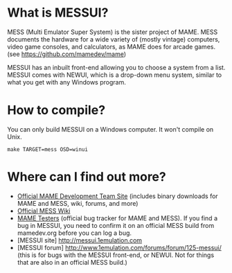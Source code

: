 What is MESSUI?
===============

MESS (Multi Emulator Super System) is the sister project of MAME. MESS documents the hardware for a wide variety of (mostly vintage) computers, video game consoles, and calculators, as MAME does for arcade games. (see https://github.com/mamedev/mame)

MESSUI has an inbuilt front-end allowing you to choose a system from a list. MESSUI comes with NEWUI, which is a drop-down menu system, similar to what you get with any Windows program.


How to compile?
===============

You can only build MESSUI on a Windows computer. It won't compile on Unix.

```
make TARGET=mess OSD=winui
```


Where can I find out more?
=============

* [Official MAME Development Team Site](http://mamedev.org/) (includes binary downloads for MAME and MESS, wiki, forums, and more)
* [Official MESS Wiki](http://www.mess.org/)
* [MAME Testers](http://mametesters.org/) (official bug tracker for MAME and MESS). If you find a bug in MESSUI, you need to confirm it on an official MESS build from mamedev.org before you can log a bug.
* [MESSUI site] http://messui.1emulation.com
* [MESSUI forum] http://www.1emulation.com/forums/forum/125-messui/  (this is for bugs with the MESSUI front-end, or NEWUI. Not for things that are also in an official MESS build.)
